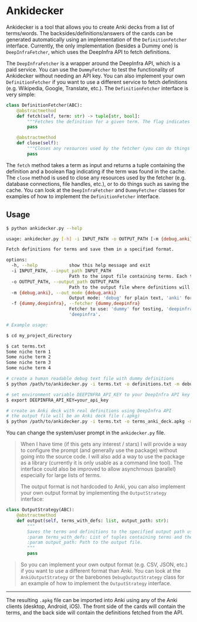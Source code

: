 # Ankidecker

Ankidecker is a tool that allows you to create Anki decks from a list of terms/words. The backsides/definitions/answers of the cards can be generated automatically using an implementation of the `DefinitionFetcher` interface. Currently, the only implementation (besides a Dummy one) is `DeepInfraFetcher`, which uses the DeepInfra API to fetch definitions.

The `DeepInfraFetcher` is a wrapper around the DeepInfra API, which is a paid service. You can use the `DummyFetcher` to test the functionality of Ankidecker without needing an API key. You can also implement your own `DefinitionFetcher` if you want to use a different service to fetch definitions (e.g. Wikipedia, Google, Translate, etc.). The `DefinitionFetcher` interface is very simple:

```python
class DefinitionFetcher(ABC):
    @abstractmethod
    def fetch(self, term: str) -> tuple[str, bool]:
        """Fetches the definition for a given term. The flag indicates if the term was found in the cache."""
        pass

    @abstractmethod
    def close(self):
        """Closes any resources used by the fetcher (you can do things such as saving the cache here)."""
        pass
```

The `fetch` method takes a term as input and returns a tuple containing the definition and a boolean flag indicating if the term was found in the cache. The `close` method is used to close any resources used by the fetcher (e.g. database connections, file handles, etc.), or to do things such as saving the cache. You can look at the `DeepInfraFetcher` and `DummyFetcher` classes for examples of how to implement the `DefinitionFetcher` interface.

## Usage

```sh
$ python ankidecker.py --help

usage: ankidecker.py [-h] -i INPUT_PATH -o OUTPUT_PATH [-m {debug,anki}] [-f {dummy,deepinfra}]

Fetch definitions for terms and save them in a specified format.

options:
  -h, --help            show this help message and exit
  -i INPUT_PATH, --input_path INPUT_PATH
                        Path to the input file containing terms. Each term should be on a new line.
  -o OUTPUT_PATH, --output_path OUTPUT_PATH
                        Path to the output file where definitions will be saved.
  -m {debug,anki}, --out_mode {debug,anki}
                        Output mode: 'debug' for plain text, 'anki' for Anki deck. Tries to guess the mode from the output file extension if not specified.    
  -f {dummy,deepinfra}, --fetcher {dummy,deepinfra}
                        Fetcher to use: 'dummy' for testing, 'deepinfra' for real API calls (requires environment variable DEEPINFRA_API_KEY). Default is      
                        'deepinfra'.

# Example usage:

$ cd my_project_directory

$ cat terms.txt
Some niche term 1
Some niche term 2
Some niche term 3
Some niche term 4

# create a human readable debug text file with dummy definitions
$ python /path/to/ankidecker.py -i terms.txt -o definitions.txt -m debug -f dummy

# set environment variable DEEPINFRA_API_KEY to your DeepInfra API key
$ export DEEPINFRA_API_KEY=your_api_key

# create an Anki deck with real definitions using DeepInfra API
# the output file will be an Anki deck file (.apkg)
$ python /path/to/ankidecker.py -i terms.txt -o terms_anki_deck.apkg -m anki -f deepinfra
```

You can change the system/user prompt in the `ankidecker.py` file.

> When I have time (if this gets any interest / stars) I will provide a way to configure the prompt (and generally use the package) without going into the source code.
> I will also add a way to use the package as a library (currently it is only usable as a command line tool).
> The interface could also be improved to allow asynchrnous (parallel) especially for large lists of terms.
> 
> The output format is not hardcoded to Anki, you can also implement your own output format by implementing the `OutputStrategy` interface:

```python
class OutputStrategy(ABC):
    @abstractmethod
    def output(self, terms_with_defs: list, output_path: str):
        """
        Saves the terms and definitions to the specified output path using the implemented strategy.
        :param terms_with_defs: List of tuples containing terms and their definitions.
        :param output_path: Path to the output file.
        """
        pass
```

> So you can implement your own output format (e.g. CSV, JSON, etc.) if you want to use a different format than Anki. You can look at the `AnkiOutputStrategy` or the barebones `DebugOutputStrategy` class for an example of how to implement the `OutputStrategy` interface.

---

The resulting `.apkg` file can be imported into Anki using any of the Anki clients (desktop, Android, iOS). The front side of the cards will contain the terms, and the back side will contain the definitions fetched from the API.
